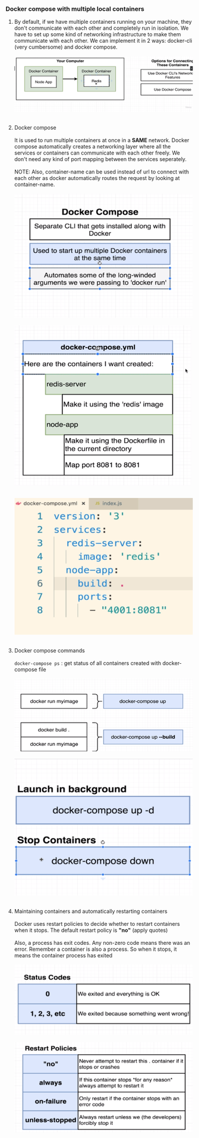 ### Docker compose with multiple local containers

1. By default, if we have multiple containers running on your machine, they don't communicate with each other and completely run in isolation. We have to set up some kind of networking infrastructure to make them communicate with each other. We can implement it in 2 ways: docker-cli (very cumbersome) and docker compose.<br><br>
   ![Reference](references/multiple-containers.png)<br><br>
2. Docker compose <br><br>
   It is used to run multiple containers at once in a **SAME** network. Docker compose automatically creates a networking layer where all the services or containers can communicate with each other freely. We don't need any kind of port mapping between the services seperately.<br><br>
   NOTE: Also, container-name can be used instead of url to connect with each other as docker automatically routes the request by looking at container-name.
   <br><br>
   ![Reference](references/docker-compose.png)<br><br>
   ![Reference](references/docker-compose-file.png)<br><br>

   ![Reference](references/docker-compose-yaml.png)<br><br>

3. Docker compose commands <br><br>
   `docker-compose ps` : get status of all containers created with docker-compose file<br><br>
   ![Reference](references/docker-compose-commands.png)<br><br>
   ![Reference](references/docker-compose-2.png)<br><br>

4. Maintaining containers and automatically restarting containers<br><br>
   Docker uses restart policies to decide whether to restart containers when it stops. The default restart policy is **"no"** (apply quotes)<br><br>
   Also, a process has exit codes. Any non-zero code means there was an error. Remember a container is also a process. So when it stops, it means the container process has exited<br><br>
   ![Reference](references/process-exit-codes.png)<br><br>
   ![Reference](references/docker-restart-policies.png)<br><br>
